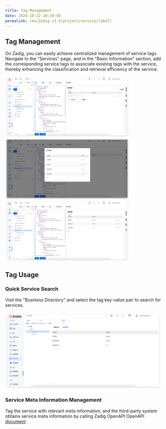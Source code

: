 ```yaml
---
title: Tag Management
date: 2024-10-22 10:19:50
permalink: /en/Zadig v3.4/project/service/label/
---
```


## Tag Management

On Zadig, you can easily achieve centralized management of service tags. Navigate to the "Services" page, and in the "Basic Information" section, add the corresponding service tags to associate existing tags with the service, thereby enhancing the classification and retrieval efficiency of the service.

<img src="../../../../_images/label_1.png" width="400">
<img src="../../../../_images/label_2.png" width="400">
<img src="../../../../_images/label_3.png" width="400">

## Tag Usage

### Quick Service Search

Visit the "Business Directory" and select the tag key-value pair to search for services.

![label](../../../../_images/label_4.png)

### Service Meta Information Management

Tag the service with relevant meta information, and the third-party system obtains service meta information by calling Zadig OpenAPI OpenAPI [document](/en/Zadig%20v3.4/api/service/#get-the-service-tag) .